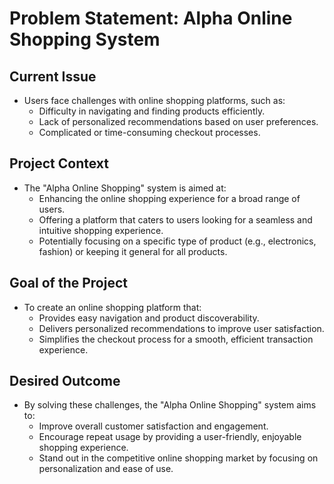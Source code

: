 # Problem Statement: Alpha Online Shopping System

## Current Issue
- Users face challenges with online shopping platforms, such as:
  - Difficulty in navigating and finding products efficiently.
  - Lack of personalized recommendations based on user preferences.
  - Complicated or time-consuming checkout processes.

## Project Context
- The "Alpha Online Shopping" system is aimed at:
  - Enhancing the online shopping experience for a broad range of users.
  - Offering a platform that caters to users looking for a seamless and intuitive shopping experience.
  - Potentially focusing on a specific type of product (e.g., electronics, fashion) or keeping it general for all products.

## Goal of the Project
- To create an online shopping platform that:
  - Provides easy navigation and product discoverability.
  - Delivers personalized recommendations to improve user satisfaction.
  - Simplifies the checkout process for a smooth, efficient transaction experience.

## Desired Outcome
- By solving these challenges, the "Alpha Online Shopping" system aims to:
  - Improve overall customer satisfaction and engagement.
  - Encourage repeat usage by providing a user-friendly, enjoyable shopping experience.
  - Stand out in the competitive online shopping market by focusing on personalization and ease of use.
